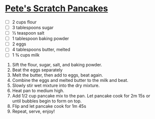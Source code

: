 # [Pete's Scratch Pancakes](https://www.food.com/recipe/petes-scratch-pancakes-5170)

- [ ] 2 cups flour
- [ ] 3 tablespoons sugar
- [ ] 1⁄2 teaspoon salt
- [ ] 1 tablespoon baking powder
- [ ] 2 eggs
- [ ] 4 tablespoons butter, melted
- [ ] 1 3⁄4 cups milk

1. Sift the flour, sugar, salt, and baking powder.
1. Beat the eggs separately
1. Melt the butter, then add to eggs, beat again.
1. Combine the eggs and melted butter to the milk and beat.
1. Slowly stir wet mixture into the dry mixture.
1. Heat pan to medium high.
1. Add 1/2 cup pancake mix to the pan. Let pancake cook for 2m 15s or until bubbles begin to form on top.
1. Flip and let pancake cook for 1m 45s
1. Repeat, serve, enjoy!